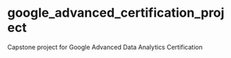 # google_advanced_certification_project
Capstone project for Google Advanced Data Analytics Certification
